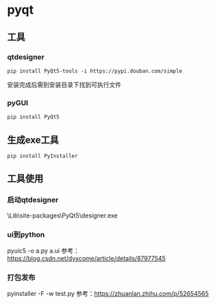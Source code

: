 # pyqt

## 工具
### qtdesigner 
```
pip install PyQt5-tools -i https://pypi.douban.com/simple
```
安装完成后需到安装目录下找到可执行文件

### pyGUI
```
pip install PyQt5
```
## 生成exe工具
```
pip install PyInstaller
```

## 工具使用

### 启动qtdesigner
\Lib\site-packages\PyQt5\designer.exe

### ui到python
pyuic5 -o a.py a.ui
参考：https://blog.csdn.net/dyxcome/article/details/87977545

### 打包发布
pyinstaller -F -w test.py
参考：https://zhuanlan.zhihu.com/p/52654565


